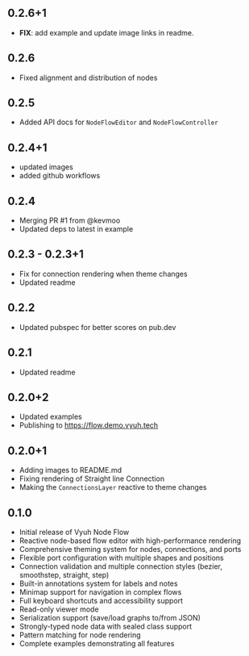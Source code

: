 ## 0.2.6+1

 - **FIX**: add example and update image links in readme.

## 0.2.6

 - Fixed alignment and distribution of nodes

## 0.2.5

- Added API docs for `NodeFlowEditor` and `NodeFlowController`

## 0.2.4+1

- updated images
- added github workflows

## 0.2.4

- Merging PR #1 from @kevmoo
- Updated deps to latest in example

## 0.2.3 - 0.2.3+1

- Fix for connection rendering when theme changes
- Updated readme

## 0.2.2

- Updated pubspec for better scores on pub.dev

## 0.2.1

- Updated readme

## 0.2.0+2

- Updated examples
- Publishing to https://flow.demo.vyuh.tech

## 0.2.0+1

- Adding images to README.md
- Fixing rendering of Straight line Connection
- Making the `ConnectionsLayer` reactive to theme changes

## 0.1.0

- Initial release of Vyuh Node Flow
- Reactive node-based flow editor with high-performance rendering
- Comprehensive theming system for nodes, connections, and ports
- Flexible port configuration with multiple shapes and positions
- Connection validation and multiple connection styles (bezier, smoothstep,
  straight, step)
- Built-in annotations system for labels and notes
- Minimap support for navigation in complex flows
- Full keyboard shortcuts and accessibility support
- Read-only viewer mode
- Serialization support (save/load graphs to/from JSON)
- Strongly-typed node data with sealed class support
- Pattern matching for node rendering
- Complete examples demonstrating all features
